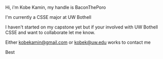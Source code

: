 Hi, i'm Kobe Kamin, my handle is BaconThePoro 

I'm currently a CSSE major at UW Bothell 

I haven't started on my capstone yet but if your involved with UW Bothell CSSE and want to collaborate let me know. 

Either kobekamin@gmail.com or kobek@uw.edu works to contact me 

Best
